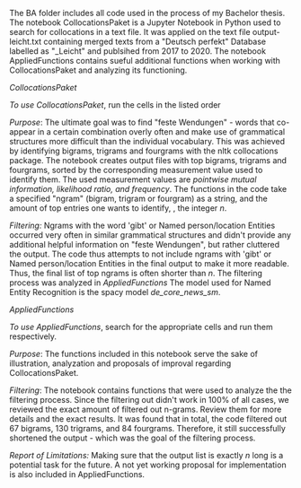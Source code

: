 </p> The BA folder includes all code used in the process of my Bachelor thesis. 
The notebook CollocationsPaket is a Jupyter Notebook in Python used to search for collocations in a text file. It was applied on the text file output-leicht.txt containing merged texts from a "Deutsch perfekt" Database labelled as "_Leicht" and publsihed from 2017 to 2020. The notebook AppliedFunctions contains sueful additional functions when working with CollocationsPaket and analyzing its functioning. </p> 
</p> <i>CollocationsPaket</i></p>
<i> To use CollocationsPaket</i>, run the cells in the listed order 
</p> <i>Purpose</i>: The ultimate goal was to find "feste Wendungen" - words that co-appear in a certain combination overly often and 
make use of grammatical structures more difficult than the individual vocabulary.
This was achieved by identifying bigrams, trigrams and fourgrams with the nltk collocations package. 
The notebook creates output files with top bigrams, trigrams and fourgrams, sorted by the corresponding measurement value used to identify them. 
The used measurement values are <i>pointwise mutual information, likelihood ratio, and frequency</i>. 
The functions in the code take a specified "ngram" (bigram, trigram or fourgram) as a string, and the amount of top entries one wants to identify, , the integer <i>n</i>. </p>
</p> <i>Filtering:</i> Ngrams with the word 'gibt' or Named person/location Entities occurred very often in similar grammatical structures 
and didn't provide any additional helpful information on "feste Wendungen", but rather cluttered the output. 
The code thus attempts to not include ngrams with 'gibt' or Named person/location Entities in the final output to make it more readable.
Thus, the final list of top ngrams is often shorter than <i>n</i>. The filtering process was analyzed in <i>AppliedFunctions</i></i>
The model used for Named Entity Recognition is the spacy model <i>de_core_news_sm</i>. 
</p> <i>AppliedFunctions</i></p>
<i> To use AppliedFunctions</i>, search for the appropriate cells and run them respectively. 
</p> <i>Purpose</i>:
The functions included in this notebook serve the sake of illustration, analyzation and proposals of improval regarding CollocationsPaket. 
</p> <i>Filtering</i>: 
The notebook contains functions that were used to analyze the the filtering process. Since the filtering out didn't work in 100% of all cases, we reviewed the exact amount of filtered out n-grams. Review them for more details and the exact results. It was found that in total, the code filtered out 67 bigrams, 130 trigrams, and 84 fourgrams. Therefore, it still successfully shortened the output - which was the goal of the filtering process. </p>
</p> <i>Report of Limitations:</i> Making sure that the output list is exactly <i>n</i> long is a potential task for the future. A not yet working proposal for implementation is also included in AppliedFunctions. 
